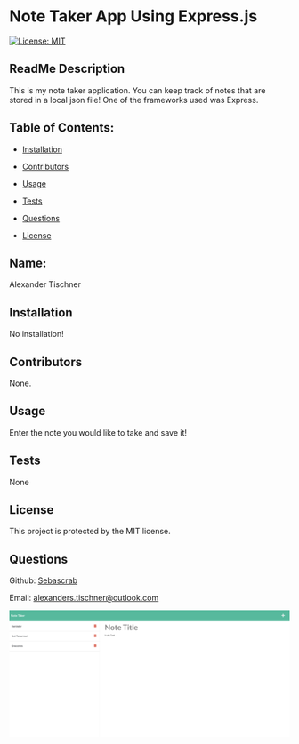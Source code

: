 # Note Taker App Using Express.js
  [![License: MIT](https://img.shields.io/badge/License-MIT-yellow.svg)](https://opensource.org/licenses/MIT)
  ## ReadMe Description 

  This is my note taker application. You can keep track of notes that are stored in a local json file! One of the frameworks used was Express.  
  ## Table of Contents: 

  * [Installation](#installation) 

  * [Contributors](#contributors) 

  * [Usage](#usage) 

  * [Tests](#tests) 

  * [Questions](#questions) 

  * [License](#license) 

  ## Name: 

  Alexander Tischner
  ## Installation 

  No installation!
  ## Contributors 

  None. 
  ## Usage 

  Enter the note you would like to take and save it!  
  ## Tests 

  None
  ## License 
 
  This project is protected by the MIT license.
  ## Questions 

  Github: [Sebascrab](https://github.com/Sebascrab) 

  Email: alexanders.tischner@outlook.com 

  ![image of Note Taker App](public/assets/images/Note%20Taker%20Express.png)

  

